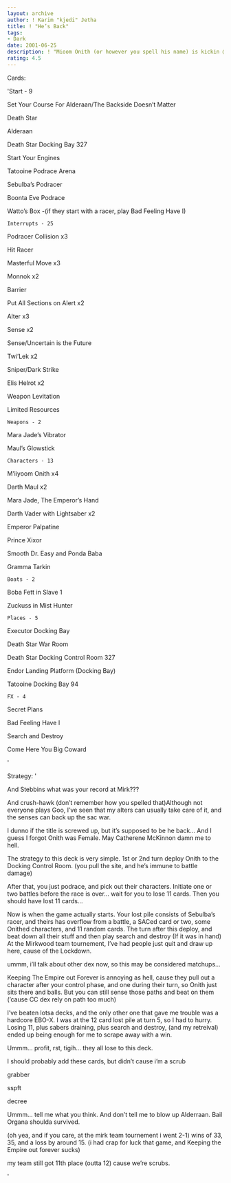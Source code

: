 ```yaml
---
layout: archive
author: ! Karim "kjedi" Jetha
title: ! "He’s Back"
tags:
- Dark
date: 2001-06-25
description: ! "Mioom Onith (or however you spell his name) is kickin @#$% AGAIN."
rating: 4.5
---
```

Cards: 

'Start - 9

Set Your Course For Alderaan/The Backside Doesn’t Matter

Death Star

Alderaan

Death Star Docking Bay 327

Start Your Engines

Tatooine Podrace Arena

Sebulba’s Podracer

Boonta Eve Podrace

Watto’s Box -(if they start with a racer, play Bad Feeling Have I)


	Interrupts - 25

Podracer Collision x3

Hit Racer

Masterful Move x3

Monnok x2

Barrier

Put All Sections on Alert x2

Alter x3

Sense x2

Sense/Uncertain is the Future

Twi’Lek x2

Sniper/Dark Strike

Elis Helrot x2

Weapon Levitation

Limited Resources


	Weapons - 2

Mara Jade’s Vibrator

Maul’s Glowstick


	Characters - 13

M’iiyoom Onith x4

Darth Maul x2

Mara Jade, The Emperor’s Hand

Darth Vader with Lightsaber x2

Emperor Palpatine

Prince Xixor

Smooth Dr. Easy and Ponda Baba

Gramma Tarkin


	Boats - 2

Boba Fett in Slave 1

Zuckuss in Mist Hunter


	Places - 5

Executor Docking Bay

Death Star War Room

Death Star Docking Control Room 327

Endor Landing Platform (Docking Bay)

Tatooine Docking Bay 94


	FX - 4

Secret Plans

Bad Feeling Have I

Search and Destroy

Come Here You Big Coward


'

Strategy: '

And Stebbins what was your record at Mirk???

And crush-hawk (don’t remember how you spelled that)Although not everyone plays Goo, I’ve seen that my alters can usually take care of it, and the senses can back up the sac war.


I dunno if the title is screwed up, but it’s supposed to be he back...  And I guess I forgot Onith was Female.  May Catherene McKinnon damn me to hell.  


The strategy to this deck is very simple.  1st or 2nd turn deploy Onith to the Docking Control Room.  (you pull the site, and he’s immune to battle damage)


After that, you just podrace, and pick out their characters.  Initiate one or two battles before the race is over...  wait for you to lose 11 cards.  Then you should have lost 11 cards...


Now is when the game actually starts.  Your lost pile consists of Sebulba’s racer, and theirs has overflow from a battle, a SACed card or two, some Onithed characters, and 11 random cards.  The turn after this deploy, and beat down all their stuff and then play search and destroy (If it was in hand) At the Mirkwood team tournement, I’ve had people just quit and draw up here, cause of the Lockdown.  


ummm, i’ll talk about other dex now, so this may be considered matchups...


Keeping The Empire out Forever is annoying as hell, cause they pull out a character after your control phase, and one during their turn, so Onith just sits there and balls.  But you can still sense those paths and beat on them (’cause CC dex rely on path too much)


I’ve beaten lotsa decks, and the only other one that gave me trouble was a hardcore EBO-X.  I was at the 12 card lost pile at turn 5, so I had to hurry.  Losing 11, plus sabers draining, plus search and destroy, (and my retreival) ended up being enough for me to scrape away with a win.


Ummm... profit, rst, tigih... they all lose to this deck.


I should probably add these cards, but didn’t cause i’m a scrub

   grabber

   sspft

   decree


Ummm... tell me what you think.  And don’t tell me to blow up Alderraan.  Bail Organa shoulda survived.


(oh yea, and if you care, at the mirk team tournement i went 2-1)  wins of 33, 35, and a loss by around 15. (i had crap for luck that game, and Keeping the Empire out forever sucks)


my team still got 11th place (outta 12) cause we’re scrubs.

'
